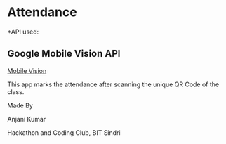 # Attendance

*API used:
## Google Mobile Vision API 
[Mobile Vision](https://developers.google.com/vision)

This app marks the attendance after scanning the unique QR Code of the class.

Made By

Anjani Kumar

[](https://github.com/anjanik012)

[](anjanik012@gmail.com)

Hackathon and Coding Club, BIT Sindri
